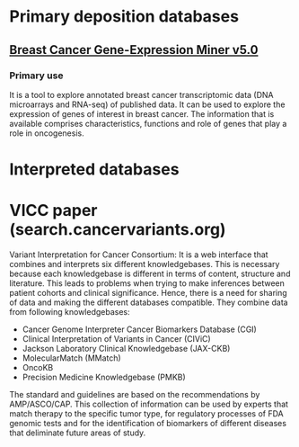 # Primary deposition databases 

## [Breast Cancer Gene-Expression Miner v5.0](http://bcgenex.ico.unicancer.fr/BC-GEM/GEM-Accueil.php?js=1)
### Primary use
It is a tool to explore annotated breast cancer transcriptomic data (DNA microarrays and RNA-seq) of published data.
It can be used to explore the expression of genes of interest in breast cancer. 
The information that is available comprises characteristics, functions and role of genes that play a role in oncogenesis. 




# Interpreted databases




# VICC paper (search.cancervariants.org)
Variant Interpretation for Cancer Consortium: It is a web interface that combines and interprets six different
knowledgebases. This is necessary because each knowledgebase is different in terms of content, structure and 
literature. This leads to problems when trying to make inferences between patient cohorts and clinical
significance. Hence, there is a need for sharing of data and making the different databases compatible. 
They combine data from following knowledgebases:
* Cancer Genome Interpreter Cancer Biomarkers Database (CGI)
* Clinical Interpretation of Variants in Cancer (CIViC)
* Jackson Laboratory Clinical Knowledgebase (JAX-CKB)
* MolecularMatch (MMatch)
* OncoKB
* Precision Medicine Knowledgebase (PMKB)

The standard and guidelines are based on the recommendations by AMP/ASCO/CAP.
This collection of information can be used by experts that match therapy to the specific tumor type, for regulatory 
processes of FDA genomic tests and for the identification of biomarkers of different diseases that deliminate future 
areas of study. 
